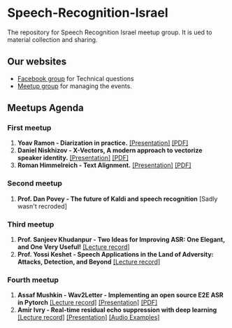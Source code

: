 # Speech-Recognition-Israel
The repository for Speech Recognition Israel meetup group. It is ued to material collection and sharing.

## Our websites
* [Facebook group](https://www.facebook.com/groups/461707137729175/) for Technical questions
* [Meetup group](https://www.meetup.com/Speech-Recognition-Israel/) for managing the events.

## Meetups Agenda
### First meetup
1. **Yoav Ramon - Diarization in practice.**
[[Presentation]](Presentations/Meetup_1/Diarization%20in%20Practice.pptx) 
[[PDF]](Presentations/Meetup_1/Diarization%20in%20Practice.pdf)
2. **Daniel Niskhizov - X-Vectors, A modern approach to vectorize speaker identity.**
[[Presentation]](Presentations/Meetup_1/X-Vector%20embedding.pptx) 
[[PDF]](Presentations/Meetup_1/X-Vector%20embedding.pdf)
3. **Roman Himmelreich - Text Alignment.**
[[Presentation]](Presentations/Meetup_1) 
[[PDF]](Presentations/Meetup_1)
### Second meetup
1. **Prof. Dan Povey - The future of Kaldi and speech recognition**
[Sadly wasn't recroded]
### Third meetup
1. **Prof. Sanjeev Khudanpur - Two Ideas for Improving ASR: One Elegant, and One Very Useful!**
[[Lecture record]](https://www.youtube.com/watch?v=BXUiAfxBTcM)
2. **Prof. Yossi Keshet - Speech Applications in the Land of Adversity: Attacks, Detection, and Beyond**
[[Lecture record]](https://www.youtube.com/watch?v=I3pT14VV4VQ)

### Fourth meetup
1. **Assaf Mushkin - Wav2Letter - Implementing an open source E2E ASR in Pytorch**
[[Lecture record]](https://youtu.be/GjsmnVmTOI8)
[[Presentation]](Presentations/Meetup_4/Speech%20Meetup%20-%20Wav2letter%20pytorch%20-%20split.pptx)
[[PDF]](Presentations/Meetup_4/Speech%20Meetup%20-%20Wav2letter%20pytorch%20-%20split.pdf)
2. **Amir Ivry - Real-time residual echo suppression with deep learning**
[[Lecture record]](https://youtu.be/t3hkTk4UoWE)
[[Presentation]](Presentations/Meetup_4/Amir%20Ivry%20-%20Real%20Time%20Residual%20Echo%20Suppression.pptx)
[[Audio Examples]](Presentations/Meetup_4/Audio%20Examples.zip)
